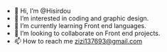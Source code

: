 - 👋 Hi, I’m @Hisirdou
- 👀 I’m interested in coding and graphic design.
- 🌱 I’m currently learning Front end languages.
- 💞️ I’m looking to collaborate on Front end projects.
- 📫 How to reach me zizi137693@gmail.com

<!---
Hisirdou/Hisirdou is a ✨ special ✨ repository because its `README.md` (this file) appears on your GitHub profile.
You can click the Preview link to take a look at your changes.
--->
